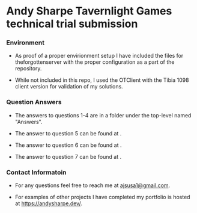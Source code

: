 # Andy Sharpe Tavernlight Games technical trial submission

### Environment

- As proof of a proper envirionment setup I have included the files for theforgottenserver with the proper configuration as a part of the repository.

- While not included in this repo, I used the OTClient with the Tibia 1098 client version for validation of my solutions.

### Question Answers

- The answers to questions 1-4 are in a folder under the top-level named "Answers".

- The answer to question 5 can be found at .

- The answer to question 6 can be found at .

- The answer to question 7 can be found at .

### Contact Informatoin

- For any questions feel free to reach me at ajsusa1@gmail.com.

- For examples of other projects I have completed my portfolio is hosted at https://andysharpe.dev/.
